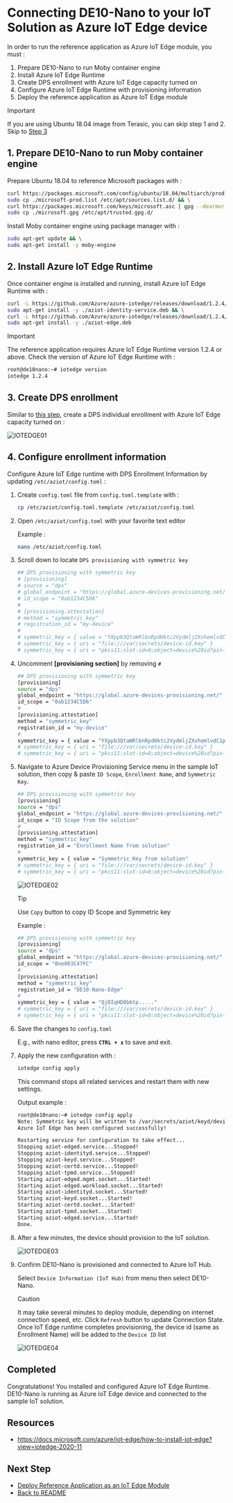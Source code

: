 <!---
date : 9/1/2021
author : Daisuke Nakahara <daisuken@microsoft.com>
reviewer : Berry Tsai <betsai@microsoft.com>; Takehiro Hirai <takehiro.hirai@microsoft.com>
Maintainer : 
title : Azure IoT Sample Solution provisioning DE10-nano
--->

# Connecting DE10-Nano to your IoT Solution as Azure IoT Edge device

In order to run the reference application as Azure IoT Edge module, you must :

1. Prepare DE10-Nano to run Moby container engine
1. Install Azure IoT Edge Runtime
1. Create DPS enrollment with Azure IoT Edge capacity turned on
1. Configure Azure IoT Edge Runtime with provisioning information
1. Deploy the reference application as Azure IoT Edge module

> [!IMPORTANT]  
> If you are using Ubuntu 18.04 image from Terasic, you can skip step 1 and 2.  
> Skip to [Step 3](#3-create-dps-enrollment)

## 1. Prepare DE10-Nano to run Moby container engine

Prepare Ubuntu 18.04 to reference Microsoft packages with :

```bash
curl https://packages.microsoft.com/config/ubuntu/18.04/multiarch/prod.list > ./microsoft-prod.list && \
sudo cp ./microsoft-prod.list /etc/apt/sources.list.d/ && \
curl https://packages.microsoft.com/keys/microsoft.asc | gpg --dearmor > microsoft.gpg && \
sudo cp ./microsoft.gpg /etc/apt/trusted.gpg.d/
```

Install Moby container engine using package manager with :

```bash
sudo apt-get update && \
sudo apt-get install -y moby-engine
```

## 2. Install Azure IoT Edge Runtime

Once container engine is installed and running, install Azure IoT Edge Runtime with :

```bash
curl -L https://github.com/Azure/azure-iotedge/releases/download/1.2.4/aziot-identity-service_1.2.3-1_ubuntu18.04_armhf.deb -o aziot-identity-service.deb && \
sudo apt-get install -y ./aziot-identity-service.deb && \
curl -L https://github.com/Azure/azure-iotedge/releases/download/1.2.4/aziot-edge_1.2.4-1_ubuntu18.04_armhf.deb -o aziot-edge.deb && \
sudo apt-get install -y ./aziot-edge.deb
```

> [!IMPORTANT]  
> The reference application requires Azure IoT Edge Runtime version 1.2.4 or above.
> Check the version of Azure IoT Edge Runtime with :
>
> ```bash
> root@de10nano:~# iotedge version
> iotedge 1.2.4
> ```

## 3. Create DPS enrollment

Similar to [this step](PaaS-Provision.md#8-create-dps-enrollment), create a DPS individual enrollment with Azure IoT Edge capacity turned on :

![IOTEDGE01](../images/IoTEdge-01.png)

## 4. Configure enrollment information

Configure Azure IoT Edge runtime with DPS Enrollment Information by updating `/etc/aziot/config.toml` :

1. Create `config.toml` file from `config.toml.template` with :

    ```bash
    cp /etc/aziot/config.toml.template /etc/aziot/config.toml
    ```

1. Open `/etc/aziot/config.toml` with your favorite text editor  

    Example :

    ```bash
    nano /etc/aziot/config.toml
    ```

1. Scroll down to locate `DPS provisioning with symmetric key`  

    ```bash
    ## DPS provisioning with symmetric key
    # [provisioning]
    # source = "dps"
    # global_endpoint = "https://global.azure-devices-provisioning.net/"
    # id_scope = "0ab1234C5D6"
    #
    # [provisioning.attestation]
    # method = "symmetric_key"
    # registration_id = "my-device"
    #
    # symmetric_key = { value = "YXppb3QtaWRlbnRpdHktc2VydmljZXxhemlvdC1pZGVudGl0eS$
    # symmetric_key = { uri = "file:///var/secrets/device-id.key" }                $
    # symmetric_key = { uri = "pkcs11:slot-id=0;object=device%20id?pin-value=1234" $
    ```

1. Uncomment **[provisioning section]** by removing `#`  

    ```bash
    ## DPS provisioning with symmetric key
    [provisioning]
    source = "dps"
    global_endpoint = "https://global.azure-devices-provisioning.net/"
    id_scope = "0ab1234C5D6"
    #
    [provisioning.attestation]
    method = "symmetric_key"
    registration_id = "my-device"
    #
    symmetric_key = { value = "YXppb3QtaWRlbnRpdHktc2VydmljZXxhemlvdC1pZGVudGl0eS"
    # symmetric_key = { uri = "file:///var/secrets/device-id.key" }                $
    # symmetric_key = { uri = "pkcs11:slot-id=0;object=device%20id?pin-value=1234" $
    ```

1. Navigate to Azure Device Provisioning Service menu in the sample IoT solution, then copy & paste `ID Scope`, `Enrollment Name`, and `Symmetric Key`.

    ```bash
    ## DPS provisioning with symmetric key
    [provisioning]
    source = "dps"
    global_endpoint = "https://global.azure-devices-provisioning.net/"
    id_scope = "ID Scope from the solution"
    #
    [provisioning.attestation]
    method = "symmetric_key"
    registration_id = "Enrollment Name from solution"
    #
    symmetric_key = { value = "Symmetric Key from solution"
    # symmetric_key = { uri = "file:///var/secrets/device-id.key" }                $
    # symmetric_key = { uri = "pkcs11:slot-id=0;object=device%20id?pin-value=1234" $
    ```

    ![IOTEDGE02](../images/IoTEdge-02.png)

    > [!TIP]  
    > Use `Copy` button to copy ID Scope and Symmetric key

    Example :

    ```bash
    ## DPS provisioning with symmetric key
    [provisioning]
    source = "dps"
    global_endpoint = "https://global.azure-devices-provisioning.net/"
    id_scope = "0ne003C47FC"
    #
    [provisioning.attestation]
    method = "symmetric_key"
    registration_id = "DE10-Nano-Edge"
    #
    symmetric_key = { value = "QjDIqHD0b6tp....."
    # symmetric_key = { uri = "file:///var/secrets/device-id.key" }                $
    # symmetric_key = { uri = "pkcs11:slot-id=0;object=device%20id?pin-value=1234" $
    ```

1. Save the changes to `config.toml`  

    E.g., with nano editor, press **`CTRL + x`** to save and exit.

1. Apply the new configuration with :  

    ```bash
    iotedge config apply
    ```

    This command stops all related services and restart them with new settings.

    Output example :  

    ```bash
    root@de10nano:~# iotedge config apply
    Note: Symmetric key will be written to /var/secrets/aziot/keyd/device-id
    Azure IoT Edge has been configured successfully!
    
    Restarting service for configuration to take effect...
    Stopping aziot-edged.service...Stopped!
    Stopping aziot-identityd.service...Stopped!
    Stopping aziot-keyd.service...Stopped!
    Stopping aziot-certd.service...Stopped!
    Stopping aziot-tpmd.service...Stopped!
    Starting aziot-edged.mgmt.socket...Started!
    Starting aziot-edged.workload.socket...Started!
    Starting aziot-identityd.socket...Started!
    Starting aziot-keyd.socket...Started!
    Starting aziot-certd.socket...Started!
    Starting aziot-tpmd.socket...Started!
    Starting aziot-edged.service...Started!
    Done.
    ```

1. After a few minutes, the device should provision to the IoT solution.

    ![IOTEDGE03](../images/IoTEdge-03.png)

1. Confirm DE10-Nano is provisioned and connected to Azure IoT Hub.

    Select `Device Information (IoT Hub)` from menu then select DE10-Nano.

    > [!CAUTION]  
    > It may take several minutes to deploy module, depending on internet connection speed, etc.
    > Click `Refresh` button to update Connection State.  
    > Once IoT Edge runtime completes provisioning, the device id (same as Enrollment Name) will be added to the `Device ID` list

    ![IOTEDGE04](../images/IoTEdge-04.png)

## Completed

Congratulations! You installed and configured Azure IoT Edge Runtime.  DE10-Nano is running as Azure IoT Edge device and connected to the sample IoT solution.

## Resources

- <https://docs.microsoft.com/azure/iot-edge/how-to-install-iot-edge?view=iotedge-2020-11>

## Next Step

- [Deploy Reference Application as an IoT Edge Module](./DE10-Nano-IoTEdge-Deploy.md)
- [Back to README](../README.md)
